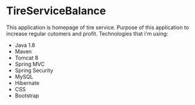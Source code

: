 # TireServiceBalance
This application is homepage of tire service. Purpose of this application to increase regular cutomers and profit.
Technologies that i'm using:
* Java 1.8
* Maven
* Tomcat 8
* Spring MVC
* Spring Security
* MySQL
* Hibernate
* CSS
* Bootstrap
